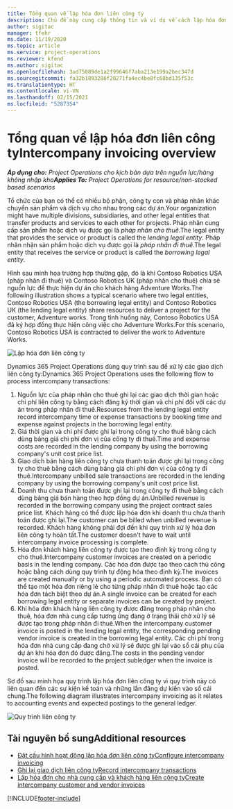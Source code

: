 ```yaml
---
title: Tổng quan về lập hóa đơn liên công ty
description: Chủ đề này cung cấp thông tin và ví dụ về cách lập hóa đơn liên công ty cho các dự án.
author: sigitac
manager: tfehr
ms.date: 11/19/2020
ms.topic: article
ms.service: project-operations
ms.reviewer: kfend
ms.author: sigitac
ms.openlocfilehash: 3ad75089de1a2f99646f7aba213e199a2bec347d
ms.sourcegitcommit: fa32b1893286f20271fa4ec4be8fc68bd135f53c
ms.translationtype: HT
ms.contentlocale: vi-VN
ms.lasthandoff: 02/15/2021
ms.locfileid: "5287354"
---
```

# <a name="intercompany-invoicing-overview"></a><span data-ttu-id="6e08f-103">Tổng quan về lập hóa đơn liên công ty</span><span class="sxs-lookup"><span data-stu-id="6e08f-103">Intercompany invoicing overview</span></span>

<span data-ttu-id="6e08f-104">_**Áp dụng cho:** Project Operations cho kịch bản dựa trên nguồn lực/hàng không nhập kho_</span><span class="sxs-lookup"><span data-stu-id="6e08f-104">_**Applies To:** Project Operations for resource/non-stocked based scenarios_</span></span>

<span data-ttu-id="6e08f-105">Tổ chức của bạn có thể có nhiều bộ phận, công ty con và pháp nhân khác chuyển sản phẩm và dịch vụ cho nhau trong các dự án.</span><span class="sxs-lookup"><span data-stu-id="6e08f-105">Your organization might have multiple divisions, subsidiaries, and other legal entities that transfer products and services to each other for projects.</span></span> <span data-ttu-id="6e08f-106">Pháp nhân cung cấp sản phẩm hoặc dịch vụ được gọi là *pháp nhân cho thuê*.</span><span class="sxs-lookup"><span data-stu-id="6e08f-106">The legal entity that provides the service or product is called the *lending legal entity*.</span></span> <span data-ttu-id="6e08f-107">Pháp nhân nhận sản phẩm hoặc dịch vụ được gọi là *pháp nhân đi thuê*.</span><span class="sxs-lookup"><span data-stu-id="6e08f-107">The legal entity that receives the service or product is called the *borrowing legal entity*.</span></span>

<span data-ttu-id="6e08f-108">Hình sau minh họa trường hợp thường gặp, đó là khi Contoso Robotics USA (pháp nhân đi thuê) và Contoso Robotics UK (pháp nhân cho thuê) chia sẻ nguồn lực để thực hiện dự án cho khách hàng Adventure Works.</span><span class="sxs-lookup"><span data-stu-id="6e08f-108">The following illustration shows a typical scenario where two legal entities, Contoso Robotics USA (the borrowing legal entity) and Contoso Robotics UK (the lending legal entity) share resources to deliver a project for the customer, Adventure works.</span></span> <span data-ttu-id="6e08f-109">Trong tình huống này, Contoso Robotics USA đã ký hợp đồng thực hiện công việc cho Adventure Works.</span><span class="sxs-lookup"><span data-stu-id="6e08f-109">For this scenario, Contoso Robotics USA is contracted to deliver the work to Adventure Works.</span></span>

![Lập hóa đơn liên công ty](./media/IntercompanyScenario.png) 

<span data-ttu-id="6e08f-111">Dynamics 365 Project Operations dùng quy trình sau để xử lý các giao dịch liên công ty:</span><span class="sxs-lookup"><span data-stu-id="6e08f-111">Dynamics 365 Project Operations uses the following flow to process intercompany transactions:</span></span>

1. <span data-ttu-id="6e08f-112">Nguồn lực của pháp nhân cho thuê ghi lại các giao dịch thời gian hoặc chi phí liên công ty bằng cách đăng ký thời gian và chi phí đối với các dự án trong pháp nhân đi thuê.</span><span class="sxs-lookup"><span data-stu-id="6e08f-112">Resources from the lending legal entity record intercompany time or expense transactions by booking time and expense against projects in the borrowing legal entity.</span></span>
2. <span data-ttu-id="6e08f-113">Giá thời gian và chi phí được ghi lại trong công ty cho thuê bằng cách dùng bảng giá chi phí đơn vị của công ty đi thuê.</span><span class="sxs-lookup"><span data-stu-id="6e08f-113">Time and expense costs are recorded in the lending company by using the borrowing company's unit cost price list.</span></span>
3. <span data-ttu-id="6e08f-114">Giao dịch bán hàng liên công ty chưa thanh toán được ghi lại trong công ty cho thuê bằng cách dùng bảng giá chi phí đơn vị của công ty đi thuê.</span><span class="sxs-lookup"><span data-stu-id="6e08f-114">Intercompany unbilled sale transactions are recorded in the lending company by using the borrowing company's unit cost price list.</span></span>
4. <span data-ttu-id="6e08f-115">Doanh thu chưa thanh toán được ghi lại trong công ty đi thuê bằng cách dùng bảng giá bán hàng theo hợp đồng dự án.</span><span class="sxs-lookup"><span data-stu-id="6e08f-115">Unbilled revenue is recorded in the borrowing company using the project contract sales price list.</span></span> <span data-ttu-id="6e08f-116">Khách hàng có thể được lập hóa đơn khi doanh thu chưa thanh toán được ghi lại.</span><span class="sxs-lookup"><span data-stu-id="6e08f-116">The customer can be billed when unbilled revenue is recorded.</span></span> <span data-ttu-id="6e08f-117">Khách hàng không phải đợi đến khi quy trình xử lý hóa đơn liên công ty hoàn tất.</span><span class="sxs-lookup"><span data-stu-id="6e08f-117">The customer doesn't have to wait until intercompany invoice processing is complete.</span></span>
5. <span data-ttu-id="6e08f-118">Hóa đơn khách hàng liên công ty được tạo theo định kỳ trong công ty cho thuê.</span><span class="sxs-lookup"><span data-stu-id="6e08f-118">Intercompany customer invoices are created on a periodic basis in the lending company.</span></span> <span data-ttu-id="6e08f-119">Các hóa đơn được tạo theo cách thủ công hoặc bằng cách dùng quy trình tự động hóa theo định kỳ.</span><span class="sxs-lookup"><span data-stu-id="6e08f-119">The invoices are created manually or by using a periodic automated process.</span></span> <span data-ttu-id="6e08f-120">Bạn có thể tạo một hóa đơn riêng lẻ cho từng pháp nhân đi thuê hoặc tạo các hóa đơn tách biệt theo dự án.</span><span class="sxs-lookup"><span data-stu-id="6e08f-120">A single invoice can be created for each borrowing legal entity or separate invoices can be created by project.</span></span>
6. <span data-ttu-id="6e08f-121">Khi hóa đơn khách hàng liên công ty được đăng trong pháp nhân cho thuê, hóa đơn nhà cung cấp tương ứng đang ở trạng thái chờ xử lý sẽ được tạo trong pháp nhân đi thuê.</span><span class="sxs-lookup"><span data-stu-id="6e08f-121">When the intercompany customer invoice is posted in the lending legal entity, the corresponding pending vendor invoice is created in the borrowing legal entity.</span></span> <span data-ttu-id="6e08f-122">Các chi phí trong hóa đơn nhà cung cấp đang chờ xử lý sẽ được ghi lại vào sổ cái phụ của dự án khi hóa đơn đó được đăng.</span><span class="sxs-lookup"><span data-stu-id="6e08f-122">The costs in the pending vendor invoice will be recorded to the project subledger when the invoice is posted.</span></span>

<span data-ttu-id="6e08f-123">Sơ đồ sau minh họa quy trình lập hóa đơn liên công ty vì quy trình này có liên quan đến các sự kiện kế toán và những lần đăng dự kiến vào sổ cái chung.</span><span class="sxs-lookup"><span data-stu-id="6e08f-123">The following diagram illustrates intercompany invoicing as it relates to accounting events and expected postings to the general ledger.</span></span>

![Quy trình liên công ty](./media/IntercompanyFlow.png)

## <a name="additional-resources"></a><span data-ttu-id="6e08f-125">Tài nguyên bổ sung</span><span class="sxs-lookup"><span data-stu-id="6e08f-125">Additional resources</span></span>

- [<span data-ttu-id="6e08f-126">Đặt cấu hình hoạt động lập hóa đơn liên công ty</span><span class="sxs-lookup"><span data-stu-id="6e08f-126">Configure intercompany invoicing</span></span>](configure-intercompany-invoicing.md)
- [<span data-ttu-id="6e08f-127">Ghi lại giao dịch liên công ty</span><span class="sxs-lookup"><span data-stu-id="6e08f-127">Record intercompany transactions</span></span>](create-intercompany-transactions.md)
- [<span data-ttu-id="6e08f-128">Lập hóa đơn cho nhà cung cấp và khách hàng liên công ty</span><span class="sxs-lookup"><span data-stu-id="6e08f-128">Create intercompany customer and vendor invoices</span></span>](create-intercompany-customer-vendor-invoices.md)


[!INCLUDE[footer-include](../includes/footer-banner.md)]